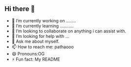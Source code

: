 ## Hi there 👋

- 🔭 I’m currently working on ........
- 🌱 I’m currently learning ...........
- 👯 I’m looking to collaborate on anything i can assist with.
- 🤔 I’m looking for help with ...
- 💬 Ask me about myself.
- 📫 How to reach me: pathaooo
- 😄 Pronouns:OG
- ⚡ Fun fact: My README

